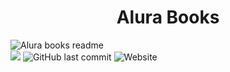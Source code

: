 <h1 align="center"> Alura Books </h1>

<img src="https://user-images.githubusercontent.com/120686437/217847164-40430a0e-a3f3-4a64-af4f-f0c8f17c97f6.png" alt="Alura books readme">

<div diplay:flex >
<img padding:1em src="https://img.shields.io/github/languages/code-size/Gu1lh4s/Alura-Books?color=EB9800&logo=GitHub&style=for-the-badge">
<img alt="GitHub last commit" src="https://img.shields.io/github/last-commit/Gu1lh4s/Alura-Books?color=EB9800&logo=GitHub&style=for-the-badge">
<img alt="Website" src="https://img.shields.io/website?color=EB9800&down_color=grey&down_message=Algo%20deu%20ruim&logo=GitHub&style=for-the-badge&up_color=EB9800&up_message=https%3A%2F%2Fgu1lh4s.github.io%2FAlura-Books%2F&url=https%3A%2F%2Fgu1lh4s.github.io%2FAlura-Books%2F">
</div>
